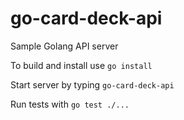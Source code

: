 # go-card-deck-api

Sample Golang API server

To build and install use `go install`

Start server by typing `go-card-deck-api`

Run tests with `go test ./...`